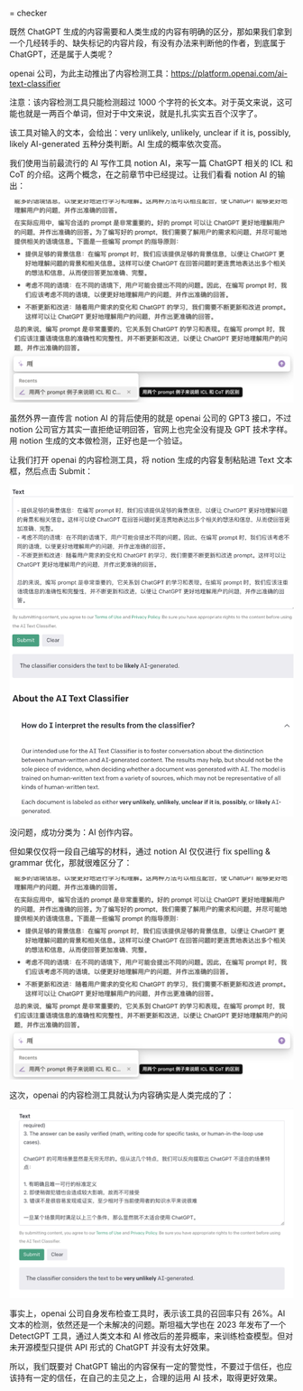 = checker

既然 ChatGPT 生成的内容需要和人类生成的内容有明确的区分，那如果我们拿到一个几经转手的、缺失标记的内容片段，有没有办法来判断他的作者，到底属于 ChatGPT，还是属于人类呢？

openai 公司，为此主动推出了内容检测工具：<https://platform.openai.com/ai-text-classifier>

注意：该内容检测工具只能检测超过 1000 个字符的长文本。对于英文来说，这可能也就是一两百个单词，但对于中文来说，就是扎扎实实五百个汉字了。

该工具对输入的文本，会给出：very unlikely, unlikely, unclear if it is, possibly, likely AI-generated 五种分类判断。AI 生成的概率依次变高。

我们使用当前最流行的 AI 写作工具 notion AI，来写一篇 ChatGPT 相关的 ICL 和 CoT 的介绍。这两个概念，在之前章节中已经提过。让我们看看 notion AI 的输出：

![](images/law/notion.png)

虽然外界一直传言 notion AI 的背后使用的就是 openai 公司的 GPT3 接口，不过 notion 公司官方其实一直拒绝证明回答，官网上也完全没有提及 GPT 技术字样。用 notion 生成的文本做检测，正好也是一个验证。

让我们打开 openai 的内容检测工具，将 notion 生成的内容复制粘贴进 Text 文本框，然后点击 Submit：

![](images/law/gpt-checker.png)

没问题，成功分类为：AI 创作内容。

但如果仅仅将一段自己编写的材料，通过 notion AI 仅仅进行 fix spelling & grammar 优化，那就很难区分了：

![](images/law/notion.png)

这次，openai 的内容检测工具就认为内容确实是人类完成的了：

![](images/law/gpt-checker-2.png)

事实上，openai 公司自身发布检查工具时，表示该工具的召回率只有 26%。AI 文本的检测，依然还是一个未解决的问题。斯坦福大学也在 2023 年发布了一个 DetectGPT 工具，通过人类文本和 AI 修改后的差异概率，来训练检查模型。但对未开源模型只提供 API 形式的 ChatGPT 并没有太好效果。

所以，我们既要对 ChatGPT 输出的内容保有一定的警觉性，不要过于信任，也应该持有一定的信任，在自己的主见之上，合理的运用 AI 技术，取得更好效果。

